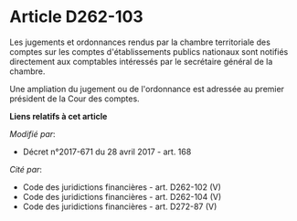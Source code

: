# Article D262-103

Les jugements et ordonnances rendus par la chambre territoriale des comptes sur les comptes d'établissements publics
nationaux sont notifiés directement aux comptables intéressés par le secrétaire général de la chambre.

Une ampliation du jugement ou de l'ordonnance est adressée au premier président de la Cour des comptes.

**Liens relatifs à cet article**

_Modifié par_:

  - Décret n°2017-671 du 28 avril 2017 - art. 168

_Cité par_:

  - Code des juridictions financières - art. D262-102 (V)
  - Code des juridictions financières - art. D262-104 (V)
  - Code des juridictions financières - art. D272-87 (V)
